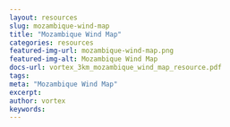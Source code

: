 ```yaml
---
layout: resources
slug: mozambique-wind-map
title: "Mozambique Wind Map"
categories: resources
featured-img-url: mozambique-wind-map.png
featured-img-alt: Mozambique Wind Map
docs-url: vortex_3km_mozambique_wind_map_resource.pdf
tags:
meta: "Mozambique Wind Map"
excerpt: 
author: vortex
keywords: 
---
```

